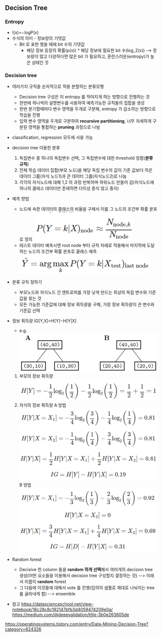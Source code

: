 ## Decision Tree 
### Entropy
* I(x)=−logP(x)
* 수식의 의미 - 정보량의 기댓값
	* Bit 로 표현 했을 때에 bit 수의 기댓값
		* 해당 정보 등장의 확률(p(x)) * 해당 정보에 필요한 bit 수(log_2(x))
			--> 정보량이 많고 다양하다면 많은 bit 가 필요하고, 혼란스러운(entropy)가 높은 상태인 것

### Decision tree
* 여러가지 규칙을 순차적으로 적용 분할하는 분류모형
	* Decision tree 구성은 이 entropy 를 작아지게 하는 방향으로 진행하는 것
	* 한번에 하나씩의 설명변수를 사용하여 예측가능한 규칙들의 집합을 생성
	* 한번 분기할때마다 변수 영역을 두개로 구분해, entropy 가 감소하는 방향으로 학습을 진행
	* 입력 변수 영역을 두개로 구분하여 **recursive partitioning**, 너무 자세하게 구분된 영역을 통합하는 **pruning** 과정으로 나뉨
* classification, regression 모두에 사용 가능
* decision tree 이용한 분류
	1. 독립변수 중 하나의 독립변수 선택, 그 독립변수에 대한 threshold 정함(**분류 규칙**)
	2. 전체 학습 데이터 집합(부모 노드)을 해당 독립 변수의 값이 기준 값보다 작은 데이터 그룹(자식 노드1)과 큰 데이터 그룹(자식노드2)로 나눔
	3. 각각의 자식노드에 대해 1,2 의 과정 반복하며 하위노드 만들어 감(자식노드에 하나의 클래스 데이터만 존재하면 더이상 증식 않고 중지)
* 예측 방법
	* 노드에 속한 데이터의 클래스의 비율을 구해서 이를 그 노드의 조건부 확률 분포로 정의
	![decision_tree](images/5_3.PNG "decision_tree")
	* 테스트 데이터 예측시엔 root node 부터 규칙 차례로 적용해서 마지막에 도달하는 노드의 조건부 확률 분포로 클래스 예측
	![decision_tree](images/5_4.PNG "decision_tree")
* 분류 규칙 정하기
	* 부모노드와 자식노드 간 엔트로피를 가장 낮게 만드는 최상의 독립 변수와 기준값을 찾는 것
	* 모든 가능한 기준값에 대해 정보 획득량을 구해, 가장 정보 획득량이 큰 변수와 기준값 선택
* 정보 획득량
	IG[Y,X]=H[Y]−H[Y|X]
	* e.g.
	![decision_tree](images/5_1.PNG "decision_tree")
	1. 부모의 정보 획득량
		![decision_tree](images/5_2.PNG "decision_tree")
	2. 자식의 정보 획득량
		A 방법
		![decision_tree](images/5_5.PNG "decision_tree")
		B 방법
		![decision_tree](images/5_6.PNG "decision_tree")


* Random forest
	* Decisive 한 column 들을 **random 하게 선택**해서 여러개의 decision tree 생성(어떤 요소들을 이용해서 decision tree 구성할지 결정하는 것) --> 이래서 이름이 **random** forest
	* 그 다음에 이것들에 대해서 vote 를 진행(임의의 샘플로 제대로 나눠지는 tree 를 골라내게 함) --> ensemble


* 참고
https://datascienceschool.net/view-notebook/16c28c8c192147bfb3d4059474209e0a/
https://medium.com/@deepvalidation/title-3b0e263605de



https://operatingsystems.tistory.com/entry/Data-Mining-Decision-Tree?category=624326